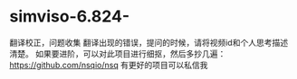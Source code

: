 # simviso-6.824-
翻译校正，问题收集
翻译出现的错误，提问的时候，请将视频id和个人思考描述清楚。
如果要进阶，可以对此项目进行细抠，然后多抄几遍：https://github.com/nsqio/nsq
有更好的项目可以私信我
